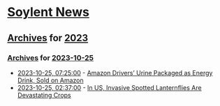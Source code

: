 # [Soylent News](../../../README.md)

## [Archives](../../index.md) for [2023](../index.md)

### [Archives](../../index.md) for [2023-10-25](index.md)

* [2023-10-25, 07:25:00](https://soylentnews.org/article.pl?sid=23/10/24/0317208&from=rss) - [Amazon Drivers’ Urine Packaged as Energy Drink, Sold on Amazon](https://soylentnews.org/article.pl?sid=23/10/24/0317208&from=rss)
* [2023-10-25, 02:37:00](https://soylentnews.org/article.pl?sid=23/10/24/0310220&from=rss) - [In US, Invasive Spotted Lanternflies Are Devastating Crops](https://soylentnews.org/article.pl?sid=23/10/24/0310220&from=rss)
